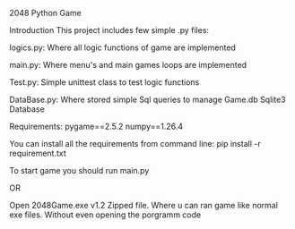 2048 Python Game

Introduction This project includes few simple .py files:

logics.py: Where all logic functions of game are implemented 

main.py: Where menu's and main games loops are implemented 

Test.py: Simple unittest class to test logic functions 

DataBase.py: Where stored simple Sql queries to manage Game.db Sqlite3 Database

Requirements: pygame==2.5.2 numpy==1.26.4

You can install all the requirements from command line: pip install -r requirement.txt

To start game you should run main.py

OR

Open 2048Game.exe v1.2 Zipped file. Where u can ran game like normal exe files. Without even opening the porgramm code
